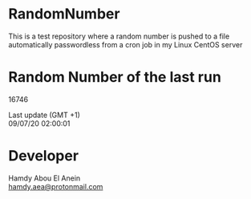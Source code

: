 # RandomNumber    
This is a test repository where a random number is pushed to a file automatically passwordless from a cron job in my Linux CentOS server    
# Random Number of the last run   
16746
      
Last update (GMT +1)    
09/07/20 02:00:01
# Developer    
Hamdy Abou El Anein   
hamdy.aea@protonmail.com
